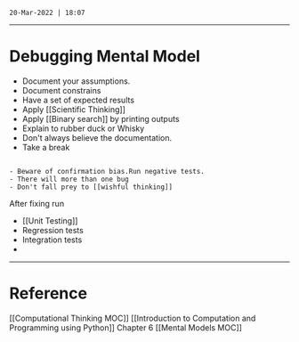 `20-Mar-2022 | 18:07`


---
# Debugging Mental Model

- Document your assumptions.
- Document constrains
- Have a set of expected results 
- Apply [[Scientific Thinking]]
- Apply [[Binary search]]  by printing outputs
- Explain to rubber duck or Whisky
- Don't always believe the documentation.
- Take a break


```ad-warning

- Beware of confirmation bias.Run negative tests.
- There will more than one bug
- Don't fall prey to [[wishful thinking]]

```

After fixing run

- [[Unit Testing]]
- Regression tests
- Integration tests
- 

---
# Reference
[[Computational Thinking MOC]]
[[Introduction to Computation and Programming using Python]] Chapter 6
[[Mental Models MOC]]